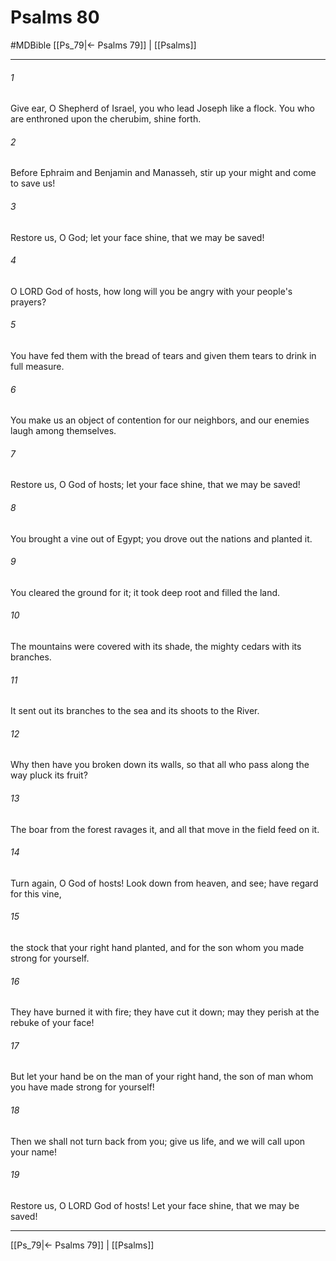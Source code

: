 # Psalms 80
#MDBible
[[Ps_79|← Psalms 79]] | [[Psalms]]

***

###### 1 

Give ear, O Shepherd of Israel, you who lead Joseph like a flock. You who are enthroned upon the cherubim, shine forth. 

###### 2 

Before Ephraim and Benjamin and Manasseh, stir up your might and come to save us! 

###### 3 

Restore us, O God; let your face shine, that we may be saved! 

###### 4 

O LORD God of hosts, how long will you be angry with your people's prayers? 

###### 5 

You have fed them with the bread of tears and given them tears to drink in full measure. 

###### 6 

You make us an object of contention for our neighbors, and our enemies laugh among themselves. 

###### 7 

Restore us, O God of hosts; let your face shine, that we may be saved! 

###### 8 

You brought a vine out of Egypt; you drove out the nations and planted it. 

###### 9 

You cleared the ground for it; it took deep root and filled the land. 

###### 10 

The mountains were covered with its shade, the mighty cedars with its branches. 

###### 11 

It sent out its branches to the sea and its shoots to the River. 

###### 12 

Why then have you broken down its walls, so that all who pass along the way pluck its fruit? 

###### 13 

The boar from the forest ravages it, and all that move in the field feed on it. 

###### 14 

Turn again, O God of hosts! Look down from heaven, and see; have regard for this vine, 

###### 15 

the stock that your right hand planted, and for the son whom you made strong for yourself. 

###### 16 

They have burned it with fire; they have cut it down; may they perish at the rebuke of your face! 

###### 17 

But let your hand be on the man of your right hand, the son of man whom you have made strong for yourself! 

###### 18 

Then we shall not turn back from you; give us life, and we will call upon your name! 

###### 19 

Restore us, O LORD God of hosts! Let your face shine, that we may be saved! 

***

[[Ps_79|← Psalms 79]] | [[Psalms]]
